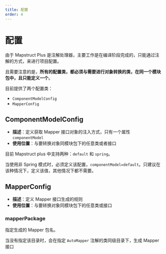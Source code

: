 ```yaml
---
title: 配置
order: 4
---
```


# 配置

由于 Mapstruct Plus 是注解处理器，主要工作是在编译阶段完成的，只能通过注解的方式，来进行项目配置。

且需要注意的是，**所有的配置类，都必须与需要进行对象转换的类，在同一个模块包中，且只能定义一个**。

目前提供了两个配置类：

- `ComponentModelConfig`
- `MapperConfig`

## ComponentModelConfig

- **描述**：定义获取 Mapper 接口对象的注入方式，只有一个属性 `componentModel`
- **使用位置**：与要转换对象同模块包下的任意类或者接口

目前 Mapstruct plus 中支持两种：`default` 和 `spring`。

当使用非 Spring 模式时，必须定义该配置，`componentModel=default`。只建议在该种情况下，定义该值，其他情况下都不需要。

## MapperConfig

- **描述**：定义 Mapper 接口生成的规则
- **使用位置**：与要转换对象同模块包下的任意类或接口

### mapperPackage

指定生成的 Mapper 包名。

当没有指定该目录时，会在指定 `AutoMapper` 注解的类同级目录下，生成 Mapper 接口